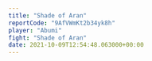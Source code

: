 ```yaml
---
title: "Shade of Aran"
reportCode: "9AfVWmKt2b34yk8h"
player: "Abumi"
fight: "Shade of Aran"
date: 2021-10-09T12:54:48.063000+00:00
---
```


